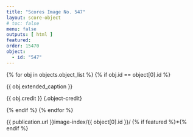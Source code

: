 ```yaml
---
title: "Scores Image No. 547"
layout: score-object
# toc: false
menu: false
outputs: [ html ]
featured: 
order: 15470
object:
  - id: "547"
---
```


{% for obj in objects.object_list %}
{% if obj.id == object[0].id %}

{{ obj.extended_caption }}

{{ obj.credit }} {.object-credit}

{% endif %}
{% endfor %}

<div class="object-credit object-url is-print-only">

{{ publication.url }}image-index/{{ object[0].id }}/ {% if featured %}*{% endif %}

</div>
